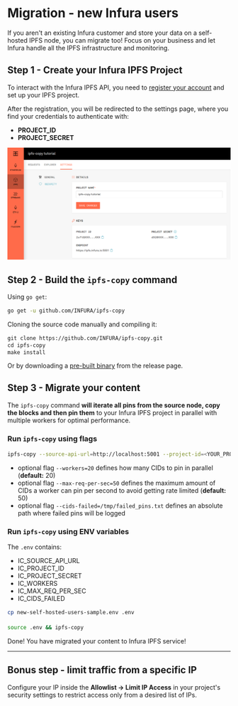 # Migration - new Infura users
If you aren't an existing Infura customer and store your data on a self-hosted IPFS node, you can migrate too! Focus on your business and let Infura handle all the IPFS infrastructure and monitoring.

## Step 1 - Create your Infura IPFS Project
To interact with the Infura IPFS API, you need to [register your account](https://infura.io/register) and set up your IPFS project.

After the registration, you will be redirected to the settings page, where you find your credentials to authenticate with:
- **PROJECT_ID**
- **PROJECT_SECRET**

![ipfs-copy Infura credentials settings page](./ipfs-copy-tutorial-creds.png)

## Step 2 - Build the `ipfs-copy` command
Using `go get`:
```bash
go get -u github.com/INFURA/ipfs-copy
```

Cloning the source code manually and compiling it:
```
git clone https://github.com/INFURA/ipfs-copy.git
cd ipfs-copy
make install
```

Or by downloading a [pre-built binary](https://github.com/INFURA/ipfs-copy/releases/) from the release page.

## Step 3 - Migrate your content
The `ipfs-copy` command **will iterate all pins from the source node, copy the blocks and then pin them** to your Infura IPFS project in parallel with multiple workers for optimal performance.

### Run `ipfs-copy` using flags
```bash
ipfs-copy --source-api-url=http://localhost:5001 --project-id=<YOUR_PROJECT_ID> --project-secret=<YOUR_PROJECT_SECRET>
```
- optional flag `--workers=20` defines how many CIDs to pin in parallel (**default:** 20)
- optional flag `--max-req-per-sec=50` defines the maximum amount of CIDs a worker can pin per second to avoid getting rate limited (**default:** 50)
- optional flag `--cids-failed=/tmp/failed_pins.txt` defines an absolute path where failed pins will be logged

### Run `ipfs-copy` using ENV variables
The `.env` contains:
- IC_SOURCE_API_URL
- IC_PROJECT_ID
- IC_PROJECT_SECRET
- IC_WORKERS
- IC_MAX_REQ_PER_SEC
- IC_CIDS_FAILED

```bash
cp new-self-hosted-users-sample.env .env

source .env && ipfs-copy
```

Done! You have migrated your content to Infura IPFS service!

---
## Bonus step - limit traffic from a specific IP
Configure your IP inside the **Allowlist -> Limit IP Access** in your project's security settings to restrict access only from a desired list of IPs.

